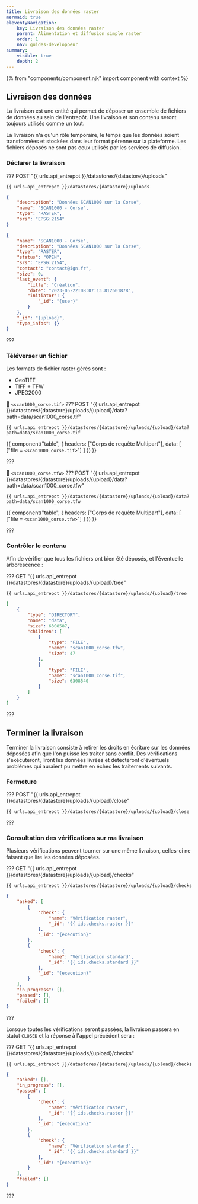 ```yaml
---
title: Livraison des données raster
mermaid: true
eleventyNavigation:
    key: Livraison des données raster
    parent: Alimentation et diffusion simple raster
    order: 1
    nav: guides-developpeur
summary:
    visible: true
    depth: 2
---
```


{% from "components/component.njk" import component with context %}

## Livraison des données

La livraison est une entité qui permet de déposer un ensemble de fichiers de données au sein de l'entrepôt. Une livraison et son contenu seront toujours utilisés comme un tout.

La livraison n'a qu'un rôle temporaire, le temps que les données soient transformées et stockées dans leur format pérenne sur la plateforme. Les fichiers déposés ne sont pas ceux utilisés par les services de diffusion.

### Déclarer la livraison

??? POST "{{ urls.api_entrepot }}/datastores/{datastore}/uploads"

```title="Contenu"
{{ urls.api_entrepot }}/datastores/{datastore}/uploads
```

```json
{
    "description": "Données SCAN1000 sur la Corse",
    "name": "SCAN1000 - Corse",
    "type": "RASTER",
    "srs": "EPSG:2154"
}
```

```json
{
    "name": "SCAN1000 - Corse",
    "description": "Données SCAN1000 sur la Corse",
    "type": "RASTER",
    "status": "OPEN",
    "srs": "EPSG:2154",
    "contact": "contact@ign.fr",
    "size": 0,
    "last_event": {
        "title": "Création",
        "date": "2023-05-22T08:07:13.812601878",
        "initiator": {
            "_id": "{user}"
        }
    },
    "_id": "{upload}",
    "type_infos": {}
}
```

???
<br>

### Téléverser un fichier

Les formats de fichier raster gérés sont :

- GeoTIFF
- TIFF + TFW
- JPEG2000

📄 `<scan1000_corse.tif>`
??? POST "{{ urls.api_entrepot }}/datastores/{datastore}/uploads/{upload}/data?path=data/scan1000_corse.tif"

```title="Contenu"
{{ urls.api_entrepot }}/datastores/{datastore}/uploads/{upload}/data?path=data/scan1000_corse.tif
```

{{ component("table", {
    headers: ["Corps de requête Multipart"],
    data: [
        ["file = `<scan1000_corse.tif>`"]
    ]
}) }}

???
<br>

📄 `<scan1000_corse.tfw>`
??? POST "{{ urls.api_entrepot }}/datastores/{datastore}/uploads/{upload}/data?path=data/scan1000_corse.tfw"

```title="Contenu"
{{ urls.api_entrepot }}/datastores/{datastore}/uploads/{upload}/data?path=data/scan1000_corse.tfw
```

{{ component("table", {
    headers: ["Corps de requête Multipart"],
    data: [
        ["file = `<scan1000_corse.tfw>`"]
    ]
}) }}

???
<br>

### Contrôler le contenu

Afin de vérifier que tous les fichiers ont bien été déposés, et l'éventuelle arborescence :

??? GET "{{ urls.api_entrepot }}/datastores/{datastore}/uploads/{upload}/tree"

```title="Contenu"
{{ urls.api_entrepot }}/datastores/{datastore}/uploads/{upload}/tree
```

```json
[
    {
        "type": "DIRECTORY",
        "name": "data",
        "size": 6308587,
        "children": [
            {
                "type": "FILE",
                "name": "scan1000_corse.tfw",
                "size": 47
            },
            {
                "type": "FILE",
                "name": "scan1000_corse.tif",
                "size": 6308540
            }
        ]
    }
]
```

???
<br>

## Terminer la livraison

Terminer la livraison consiste à retirer les droits en écriture sur les données déposées afin que l'on puisse les traiter sans conflit. Des vérifications s'exécuteront, liront les données livrées et détecteront d'éventuels problèmes qui auraient pu mettre en échec les traitements suivants.

### Fermeture

??? POST "{{ urls.api_entrepot }}/datastores/{datastore}/uploads/{upload}/close"

```title="Contenu"
{{ urls.api_entrepot }}/datastores/{datastore}/uploads/{upload}/close
```

???
<br>

### Consultation des vérifications sur ma livraison

Plusieurs vérifications peuvent tourner sur une même livraison, celles-ci ne faisant que lire les données déposées.

??? GET "{{ urls.api_entrepot }}/datastores/{datastore}/uploads/{upload}/checks"

```title="Contenu"
{{ urls.api_entrepot }}/datastores/{datastore}/uploads/{upload}/checks
```

```json
{
    "asked": [
        {
            "check": {
                "name": "Vérification raster",
                "_id": "{{ ids.checks.raster }}"
            },
            "_id": "{execution}"
        },
        {
            "check": {
                "name": "Vérification standard",
                "_id": "{{ ids.checks.standard }}"
            },
            "_id": "{execution}"
        }
    ],
    "in_progress": [],
    "passed": [],
    "failed": []
}
```

???
<br>

Lorsque toutes les vérifications seront passées, la livraison passera en statut `CLOSED` et la réponse à l'appel précédent sera :

??? GET "{{ urls.api_entrepot }}/datastores/{datastore}/uploads/{upload}/checks"

```title="Contenu"
{{ urls.api_entrepot }}/datastores/{datastore}/uploads/{upload}/checks
```

```json
{
    "asked": [],
    "in_progress": [],
    "passed": [
        {
            "check": {
                "name": "Vérification raster",
                "_id": "{{ ids.checks.raster }}"
            },
            "_id": "{execution}"
        },
        {
            "check": {
                "name": "Vérification standard",
                "_id": "{{ ids.checks.standard }}"
            },
            "_id": "{execution}"
        }
    ],
    "failed": []
}
```

???
<br>
